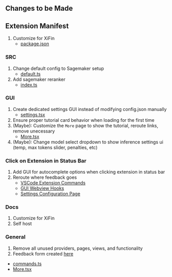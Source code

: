 ## Changes to be Made

## Extension Manifest
1. Customize for XiFin
   - [package.json](/extensions/vscode/src/commands.ts)

### SRC
1. Change default config to Sagemaker setup
   - [default.ts](/core/config/default.ts)
2. Add sagemaker reranker
   - [index.ts](/core/context/rerankers/index.ts)

### GUI
1. Create dedicated settings GUI instead of modifying config.json manually
   - [settings.tsx](/gui/src/pages/settings.tsx)
2. Ensure proper tutorial card behavior when loading for the first time
3. (Maybe): Customize the `More` page to show the tutorial, reroute links, remove unecessary
   - [More.tsx](/gui/src/pages/More/More.tsx)
5. (Maybe): Change model select dropdown to show inference settings ui (temp, max tokens slider, penalties, etc)

### Click on Extension in Status Bar
1. Add GUI for autocomplete options when clicking extension in status bar
2. Reroute where feedback goes
   - [VSCode Extension Commands](/extensions/vscode/src/commands.ts)
   - [GUI Webview Hooks](/gui/src/hooks/useNavigationListener.tsx)
   - [Settings Configuration Page](/gui/src/pages/settings.tsx)

### Docs
1. Customize for XiFin
2. Self host

### General
1. Remove all unused providers, pages, views, and functionality
2. Feedback form created [here](https://forms.office.com/r/BEHVNtUETS)
  - [commands.ts](\extensions\vscode\src\commands.ts)
  - [More.tsx](\gui\src\pages\More\More.tsx)